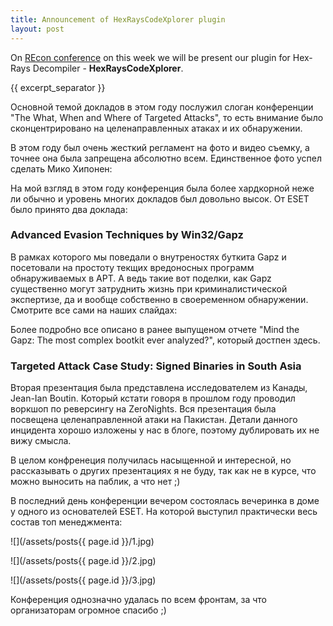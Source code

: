 ```yaml
---
title: Announcement of HexRaysCodeXplorer plugin
layout: post
---
```


On [REcon conference](http://recon.cx/2013/schedule/events/15.html) on this week we will be present our plugin for Hex-Rays Decompiler - **HexRaysCodeXplorer**.

{{ excerpt_separator }}

Основной темой докладов в этом году послужил слоган конференции "The What, When and Where of Targeted Attacks", то есть внимание было сконцентрировано на целенаправленных атаках и их обнаружении.

В этом году был очень жесткий регламент на фото и видео съемку, а точнее она была запрещена абсолютно всем. Единственное фото успел сделать Мико Хипонен:

На мой взгляд в этом году конференция была более хардкорной неже ли обычно и уровень многих докладов был довольно высок. От ESET было принято два доклада:

### Advanced Evasion Techniques by Win32/Gapz

В рамках которого мы поведали о внутреностях буткита Gapz и посетовали на простоту текщих вредоносных программ обнаруживаемых в APT. А ведь такие вот поделки, как Gapz существенно могут затруднить жизнь при криминалистической экспертизе, да и вообще собственно в своеременном обнаружении. Смотрите все сами на наших слайдах:

Более подробно все описано в ранее выпущеном отчете "Mind the Gapz: The most complex bootkit ever analyzed?", который достпен здесь.

### Targeted Attack Case Study: Signed Binaries in South Asia

Вторая презентация была представлена исследователем из Канады, Jean-Ian Boutin. Который кстати говоря в прошлом году проводил воркшоп по реверсингу на ZeroNights. Вся презентация была посвещена целенаправленной атаки на Пакистан. Детали данного инцидента хорошо изложены у нас в блоге, поэтому дублировать их не вижу смысла.

В целом конфренеция получилась насыщенной и интересной, но рассказывать о других презентациях я не буду, так как не в курсе, что можно выносить на паблик, а что нет ;)

В последний день конференции вечером состоялась вечеринка в доме у одного из основателей ESET. На которой выступил практически весь состав топ менеджмента:

![](/assets/posts{{ page.id }}/1.jpg)

![](/assets/posts{{ page.id }}/2.jpg)

![](/assets/posts{{ page.id }}/3.jpg)

Конференция однозначно удалась по всем фронтам, за что организаторам огромное спасибо ;)
